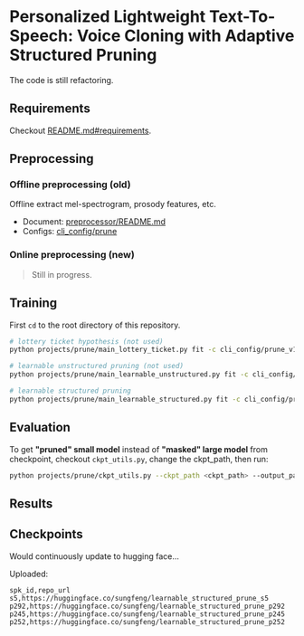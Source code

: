 # Personalized Lightweight Text-To-Speech: Voice Cloning with Adaptive Structured Pruning

The code is still refactoring.


## Requirements
Checkout [README.md#requirements](/README.md#requirements).

## Preprocessing
### Offline preprocessing (old)
Offline extract mel-spectrogram, prosody features, etc.
- Document: [preprocessor/README.md](/preprocessor/README.md)
- Configs: [cli_config/prune](/cli_config/prune_v1/)

### Online preprocessing (new)
> Still in progress.


## Training
First `cd` to the root directory of this repository.

```bash
# lottery ticket hypothesis (not used)
python projects/prune/main_lottery_ticket.py fit -c cli_config/prune_v1/lottery_ticket.yaml

# learnable unstructured pruning (not used)
python projects/prune/main_learnable_unstructured.py fit -c cli_config/prune_v1/learnable_unstructured.yaml

# learnable structured pruning
python projects/prune/main_learnable_structured.py fit -c cli_config/prune_v1/learnable_structured_pipeline.*.yaml
```


## Evaluation

To get **"pruned" small model** instead of **"masked" large model** from checkpoint, checkout `ckpt_utils.py`, change the ckpt_path, then run:
```bash
python projects/prune/ckpt_utils.py --ckpt_path <ckpt_path> --output_path <output_path>
```


## Results


## Checkpoints
Would continuously update to hugging face...

Uploaded:
```
spk_id,repo_url
s5,https://huggingface.co/sungfeng/learnable_structured_prune_s5
p292,https://huggingface.co/sungfeng/learnable_structured_prune_p292
p245,https://huggingface.co/sungfeng/learnable_structured_prune_p245
p252,https://huggingface.co/sungfeng/learnable_structured_prune_p252
```